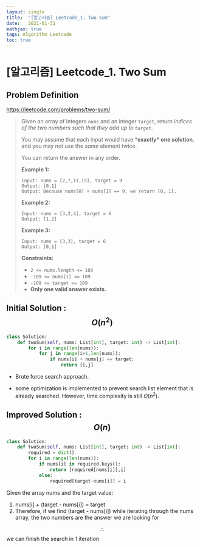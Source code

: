 ```yaml
---
layout: single
title:  "[알고리즘] Leetcode_1. Two Sum"
date:   2021-01-31
mathjax: true
tags: Algorithm Leetcode
toc: true
---
```

# [알고리즘] Leetcode_1. Two Sum

## Problem Definition

https://leetcode.com/problems/two-sum/

 > Given an array of integers `nums` and an integer `target`, return *indices of the two numbers such that they add up to `target`*.
 >
 > You may assume that each input would have ***exactly\* one solution**, and you may not use the *same* element twice.
 >
 > You can return the answer in any order.
 >
 > **Example 1:**
 >
 > ```
 > Input: nums = [2,7,11,15], target = 9
 > Output: [0,1]
 > Output: Because nums[0] + nums[1] == 9, we return [0, 1].
 > ```
 >
 > **Example 2:**
 >
 > ```
 > Input: nums = [3,2,4], target = 6
 > Output: [1,2]
 > ```
 >
 > **Example 3:**
 >
 > ```
 > Input: nums = [3,3], target = 6
 > Output: [0,1]
 > ```
 >
 > **Constraints:**
 >
 > - `2 <= nums.length <= 103`
 > - `-109 <= nums[i] <= 109`
 > - `-109 <= target <= 109`
 > - **Only one valid answer exists.**

## Initial Solution : $$O(n^2)$$

```python
class Solution:
    def twoSum(self, nums: List[int], target: int) -> List[int]:
        for i in range(len(nums)):
            for j in range(i+1,len(nums)):
                if nums[i] + nums[j] == target:
                    return [i,j]
```

- Brute force search approach. 

- some optimization is implemented to prevent search list element that is already searched. However, time complexity is still $O(n^2)$.

## Improved Solution : $$O(n)$$

```python
class Solution:
    def twoSum(self, nums: List[int], target: int) -> List[int]:
        required = dict()
        for i in range(len(nums)):
            if nums[i] in required.keys():
                return [required[nums[i]],i]
            else:
                required[target-nums[i]] = i
```

Given the array nums and the target value:

1. nums[i] + (target - nums[i]) = target
2. Therefore, if we find (target - nums[i]) while iterating through the nums array, the two numbers are the answer we are looking for

$$\therefore$$ we can finish the search in 1 iteration 